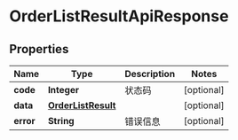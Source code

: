 

# OrderListResultApiResponse


## Properties

| Name | Type | Description | Notes |
|------------ | ------------- | ------------- | -------------|
|**code** | **Integer** | 状态码 |  [optional] |
|**data** | [**OrderListResult**](OrderListResult.md) |  |  [optional] |
|**error** | **String** | 错误信息 |  [optional] |



